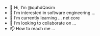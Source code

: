 - 👋 Hi, I’m @quhdQasim
- 👀 I’m interested in software engineering ...
- 🌱 I’m currently learning ... net core
- 💞️ I’m looking to collaborate on ...
- 📫 How to reach me ...

<!---
quhdQasim/quhdQasim is a ✨ special ✨ repository because its `README.md` (this file) appears on your GitHub profile.
You can click the Preview link to take a look at your changes.
--->
